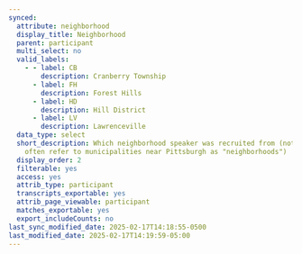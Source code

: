 ```yaml
---
synced:
  attribute: neighborhood
  display_title: Neighborhood
  parent: participant
  multi_select: no
  valid_labels:
    - - label: CB
        description: Cranberry Township
      - label: FH
        description: Forest Hills
      - label: HD
        description: Hill District
      - label: LV
        description: Lawrenceville
  data_type: select
  short_description: Which neighborhood speaker was recruited from (note that Pittsburghers
    often refer to municipalities near Pittsburgh as "neighborhoods")
  display_order: 2
  filterable: yes
  access: yes
  attrib_type: participant
  transcripts_exportable: yes
  attrib_page_viewable: participant
  matches_exportable: yes
  export_includeCounts: no
last_sync_modified_date: 2025-02-17T14:18:55-0500
last_modified_date: 2025-02-17T14:19:59-05:00
---
```

